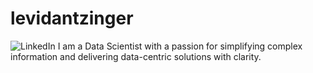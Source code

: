 # levidantzinger
![LinkedIn](https://img.shields.io/badge/LinkedIn-0077B5?style=for-the-badge&logo=linkedin&logoColor=white)
I am a Data Scientist with a passion for simplifying complex information and delivering data-centric solutions with clarity.
